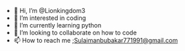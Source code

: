 - 👋 Hi, I’m @Lionkingdom3
- 👀 I’m interested in coding
- 🌱 I’m currently learning python
- 💞️ I’m looking to collaborate on how to code
- 📫 How to reach me ;Sulaimanbubakar771991@gmail.com

<!---
Lionkingdom3/Lionkingdom3 is a ✨ special ✨ repository because its `README.md` (this file) appears on your GitHub profile.
You can click the Preview link to take a look at your changes.
--->

